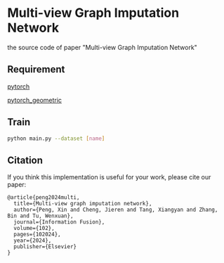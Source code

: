 # Multi-view Graph Imputation Network
the source code of  paper "Multi-view Graph Imputation Network"

## Requirement
[pytorch](https://pytorch.org/)

[pytorch_geometric](https://github.com/pyg-team/pytorch_geometric) 

## Train
```bash
python main.py --dataset [name]

```

## Citation
If you think this implementation is useful for your work, please cite our paper:
```
@article{peng2024multi,
  title={Multi-view graph imputation network},
  author={Peng, Xin and Cheng, Jieren and Tang, Xiangyan and Zhang, Bin and Tu, Wenxuan},
  journal={Information Fusion},
  volume={102},
  pages={102024},
  year={2024},
  publisher={Elsevier}
}
```
